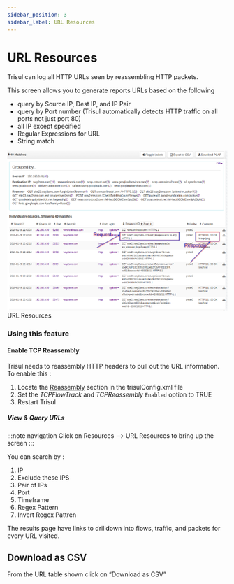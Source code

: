 ```yaml
---
sidebar_position: 3
sidebar_label: URL Resources
--- 
```


# URL Resources

Trisul can log all HTTP URLs seen by reassembling HTTP packets.

This screen allows you to generate reports URLs based on the following

- query by Source IP, Dest IP, and IP Pair
- query by Port number (Trisul automatically detects HTTP traffic on all
  ports not just port 80)
- all IP except specified
- Regular Expressions for URL
- String match

![](images/url_resources.png)  
URL Resources

### Using this feature

#### Enable TCP Reassembly

Trisul needs to reassembly HTTP headers to pull out the URL information.
To enable this :

1. Locate the [Reassembly](/docs/ref/trisulconfig.html#reassembly)
   section in the trisulConfig.xml file
2. Set the *TCPFlowTrack* and *TCPReassembly* `Enabled` option to TRUE
3. Restart Trisul

##### View & Query URLs

:::note navigation
Click on Resources —\> URL Resources to bring up the screen
:::

You can search by :

1. IP
2. Exclude these IPS
3. Pair of IPs
4. Port
5. Timeframe
6. Regex Pattern
7. Invert Regex Pattren

The results page have links to drilldown into flows, traffic, and
packets for every URL visited.

## Download as CSV

From the URL table shown click on “Download as CSV”
